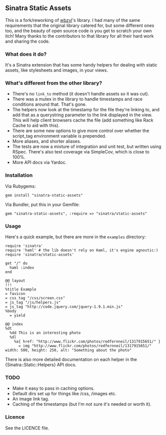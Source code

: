 ## Sinatra Static Assets ##

This is a fork/reworking of [wbzyl](https://github.com/wbzyl/sinatra-static-assets)'s library. I had many of the same requirements that the original library catered for, but some different ones too, and the beauty of open source code is you get to scratch your own itch! Many thanks to the contributors to that library for all their hard work and sharing the code.

### What does it do? ###

It's a Sinatra extension that has some handy helpers for dealing with static assets, like stylesheets and images, in your views.

### What's different from the other library? ###

* There's no `link_to` method (it doesn't handle assets so it was cut).
* There was a mutex in the library to handle timestamps and race conditions around that. That's gone.
* The helpers now look at the timestamp for the file they're linking to, and add that as a querystring parameter to the link displayed in the view. This will help client browsers cache the file (add something like Rack Cache to aid with this).
* There are some new options to give more control over whether the script_tag environment variable is prepended.
* More aliases, and shorter aliases.
* The tests are now a mixture of integration and unit test, but written using RSpec. There's also test coverage via SimpleCov, which is close to 100%.
* More API docs via Yardoc.

### Installation ###

Via Rubygems:

    gem install "sinatra-static-assets"

Via Bundler, put this in your Gemfile:

    gem "sinatra-static-assets", :require => "sinatra/static-assets"

### Usage ###

Here's a quick example, but there are more in the `examples` directory:

    require 'sinatra'
    require 'haml' # the lib doesn't rely on Haml, it's engine agnostic:)
    require 'sinatra/static-assets'
    
    get "/" do
      haml :index
    end
    
    @@ layout
    !!!
    %title Example
    = favicon
    = css_tag "/css/screen.css"
    = js_tag "/js/helpers.js"
    = js_tag "http://code.jquery.com/jquery-1.9.1.min.js" 
    %body
      = yield
    
    @@ index
    %dt
      %dd This is an interesting photo
      %dl
        %a{ href: "http://www.flickr.com/photos/redfernneil/1317915651/" }
          = img "http://www.flickr.com/photos/redfernneil/1317915651/" width: 500, height: 250, alt: "Something about the photo"

There is also more detailed documentation on each helper in the {Sinatra::Static::Helpers} API docs.

### TODO ###

* Make it easy to pass in caching options.
* Default dirs set up for things like /css, /images etc.
* An image link tag.
* Caching of the timestamps (but I'm not sure it's needed or worth it).

### Licence ###

See the LICENCE file.
